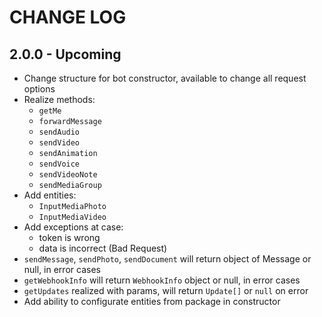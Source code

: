 # CHANGE LOG
## 2.0.0 - Upcoming
* Change structure for bot constructor, available to change all request options
* Realize methods:
    * `getMe` 
    * `forwardMessage`
    * `sendAudio`
    * `sendVideo`
    * `sendAnimation`
    * `sendVoice`
    * `sendVideoNote`
    * `sendMediaGroup`
* Add entities:
    * `InputMediaPhoto`
    * `InputMediaVideo`
* Add exceptions at case:
    * token is wrong
    * data is incorrect (Bad Request)
* `sendMessage`, `sendPhoto`, `sendDocument`  will return object of Message or null, in error cases
* `getWebhookInfo` will return `WebhookInfo` object or null, in error cases
* `getUpdates` realized with params, will return `Update[]` or `null` on error
* Add ability to configurate entities from package in constructor
